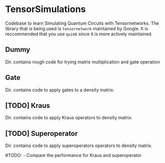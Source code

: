 # TensorSimulations
Codebase to learn Simulating Quantum Circuits with Tensornetworks. The library
that is being used is `tensornetwork` maintained by Google. It is reccommended
that you use `quimb` since it is more actively maintained.


## Dummy
Dir. contains rough code for trying matrix multiplication and gate operation

## Gate
Dir. contains code to apply gates to a density matrix.

## [TODO] Kraus
Dir. contains code to apply Kraus operators to density matrix.

## [TODO] Superoperator
Dir. contains code to apply superoperators operators to density matrix.

#TODO:
    - Compare the performance for Kraus and superoperator

